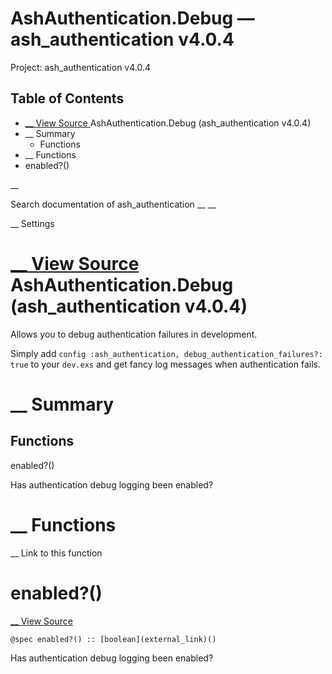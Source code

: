 # AshAuthentication.Debug — ash_authentication v4.0.4

Project: ash_authentication v4.0.4

## Table of Contents

- [ __ View Source ](external_link) AshAuthentication.Debug (ash_authentication v4.0.4)
- __ Summary
  - Functions
- __ Functions
- enabled?()

__

Search documentation of ash_authentication __ __

__ Settings

#  [ __ View Source ](external_link) AshAuthentication.Debug (ash_authentication v4.0.4)

Allows you to debug authentication failures in development.

Simply add `config :ash_authentication, debug_authentication_failures?: true` to your `dev.exs` and get fancy log messages when authentication fails.

#  __ Summary

##  Functions

enabled?()

Has authentication debug logging been enabled?

#  __ Functions

__ Link to this function

# enabled?()

[ __ View Source ](external_link)
    
    
    @spec enabled?() :: [boolean](external_link)()

Has authentication debug logging been enabled?
